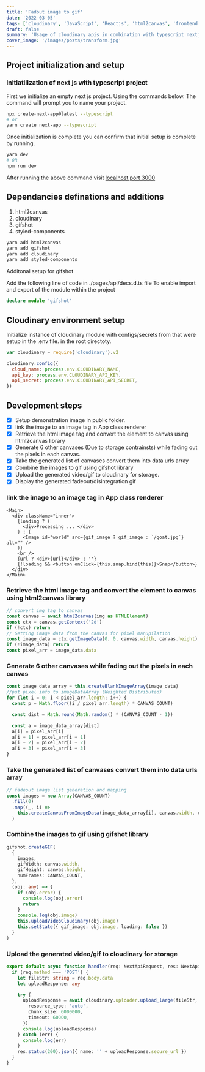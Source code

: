 ```yaml
---
title: 'Fadout image to gif'
date: '2022-03-05'
tags: ['cloudinary', 'JavaScript', 'Reactjs', 'html2canvas', 'frontend']
draft: false
summary: 'Usage of cloudinary apis in combination with typescript nextjs to transform and image to gif as a fadeout.'
cover_image: '/images/posts/transform.jpg'
---
```


## Project initialization and setup

### Initiatilization of next js with typescript project

First we initialize an empty next js project.
Using the commands below. The command will prompt you to name your project.

```bash
npx create-next-app@latest --typescript
# or
yarn create next-app --typescript
```

Once initialization is complete you can confirm that initial setup is complete by running.

```bash
yarn dev
# OR
npm run dev
```

After running the above command visit [localhost port 3000](http://localhost:3000)

## Dependancies definations and additions

1. html2canvas
2. cloudinary
3. gifshot
4. styled-components

```bash
yarn add html2canvas
yarn add gifshot
yarn add cloudinary
yarn add styled-components
```

Additonal setup for gifshot

Add the following line of code in ./pages/api/decs.d.ts file
To enable import and export of the module within the project

```ts
declare module 'gifshot'
```

## Cloudinary environment setup

Initialize instance of cloudinary module with configs/secrets from
that were setup in the .env file. in the root directoty.

```js
var cloudinary = require('cloudinary').v2

cloudinary.config({
  cloud_name: process.env.CLOUDINARY_NAME,
  api_key: process.env.CLOUDINARY_API_KEY,
  api_secret: process.env.CLOUDINARY_API_SECRET,
})
```

## Development steps

- [x] Setup demonstration image in public folder.
- [x] link the image to an image tag in App class renderer
- [x] Retrieve the html image tag and convert the element to canvas using html2canvas library
- [x] Generate 6 other canvases (Due to storage contrainsts) while fading out the pixels in each canvas.
- [x] Take the generated list of canvases convert them into data urls array
- [x] Combine the images to gif using gifshot library
- [x] Upload the generated video/gif to cloudinary for storage.
- [x] Display the generated fadeout/disintegration gif

### link the image to an image tag in App class renderer

```tsx
<Main>
  <div className="inner">
    {loading ? (
      <div>Processing ... </div>
    ) : (
      <Image id="world" src={gif_image ? gif_image : `/goat.jpg`} alt="" />
    )}
    <br />
    {url ? <div>{url}</div> : ''}
    {!loading && <button onClick={this.snap.bind(this)}>Snap</button>}
  </div>
</Main>
```

### Retrieve the html image tag and convert the element to canvas using html2canvas library

```ts
// convert img tag to canvas
const canvas = await html2canvas(img as HTMLElement)
const ctx = canvas.getContext('2d')
if (!ctx) return
// Getting image data from the canvas for pixel manupilation
const image_data = ctx.getImageData(0, 0, canvas.width, canvas.height)
if (!image_data) return
const pixel_arr = image_data.data
```

### Generate 6 other canvases while fading out the pixels in each canvas

```ts
const image_data_array = this.createBlankImageArray(image_data)
//put pixel info to imageDataArray (Weighted Distributed)
for (let i = 0; i < pixel_arr.length; i++) {
  const p = Math.floor((i / pixel_arr.length) * CANVAS_COUNT)

  const dist = Math.round(Math.random() * (CANVAS_COUNT - 1))

  const a = image_data_array[dist]
  a[i] = pixel_arr[i]
  a[i + 1] = pixel_arr[i + 1]
  a[i + 2] = pixel_arr[i + 2]
  a[i + 3] = pixel_arr[i + 3]
}
```

### Take the generated list of canvases convert them into data urls array

```ts
// fadeout image list generation and mapping
const images = new Array(CANVAS_COUNT)
  .fill(0)
  .map((_, i) =>
    this.createCanvasFromImageData(image_data_array[i], canvas.width, canvas.height).toDataURL()
  )
```

### Combine the images to gif using gifshot library

```ts
gifshot.createGIF(
  {
    images,
    gifWidth: canvas.width,
    gifHeight: canvas.height,
    numFrames: CANVAS_COUNT,
  },
  (obj: any) => {
    if (obj.error) {
      console.log(obj.error)
      return
    }
    console.log(obj.image)
    this.uploadVideoCloudinary(obj.image)
    this.setState({ gif_image: obj.image, loading: false })
  }
)
```

### Upload the generated video/gif to cloudinary for storage

```ts
export default async function handler(req: NextApiRequest, res: NextApiResponse<Data>) {
  if (req.method === 'POST') {
    let fileStr: string = req.body.data
    let uploadResponse: any

    try {
      uploadResponse = await cloudinary.uploader.upload_large(fileStr, {
        resource_type: 'auto',
        chunk_size: 6000000,
        timeout: 60000,
      })
      console.log(uploadResponse)
    } catch (err) {
      console.log(err)
    }
    res.status(200).json({ name: '' + uploadResponse.secure_url })
  }
}
```
